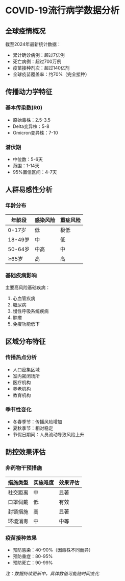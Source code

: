 # COVID-19流行病学数据分析

## 全球疫情概况

截至2024年最新统计数据：

- 累计确诊病例：超过7亿例
- 死亡病例：超过700万例
- 疫苗接种剂次：超过140亿剂
- 全球疫苗覆盖率：约70%（完全接种）

## 传播动力学特征

### 基本传染数(R0)
- 原始毒株：2.5-3.5
- Delta变异株：5-8
- Omicron变异株：7-10

### 潜伏期
- 中位数：5-6天
- 范围：1-14天
- 95%置信区间：4-7天

## 人群易感性分析

### 年龄分布
| 年龄段 | 感染风险 | 重症风险 |
|--------|----------|----------|
| 0-17岁 | 低       | 极低     |
| 18-49岁| 中       | 低       |
| 50-64岁| 中高     | 中       |
| ≥65岁  | 高       | 高       |

### 基础疾病影响
主要高风险基础疾病：
1. 心血管疾病
2. 糖尿病
3. 慢性呼吸系统疾病
4. 肿瘤
5. 免疫功能低下

## 区域分布特征

### 传播热点分析
- 人口密集区域
- 室内密闭场所
- 医疗机构
- 养老机构
- 教育机构

### 季节性变化
- 冬春季节：传播风险增加
- 夏秋季节：相对稳定
- 节假日期间：人员流动导致风险上升

## 防控效果评估

### 非药物干预措施
| 措施类型 | 实施难度 | 效果评估 |
|----------|----------|----------|
| 社交距离 | 中       | 显著     |
| 口罩佩戴 | 低       | 有效     |
| 封锁措施 | 高       | 显著     |
| 环境消毒 | 中       | 中等     |

### 疫苗接种效果
- 预防感染：40-90%（因毒株不同而异）
- 预防重症：80-95%
- 预防死亡：90-99%

*注：数据持续更新中，具体数值可能随时间变化* 